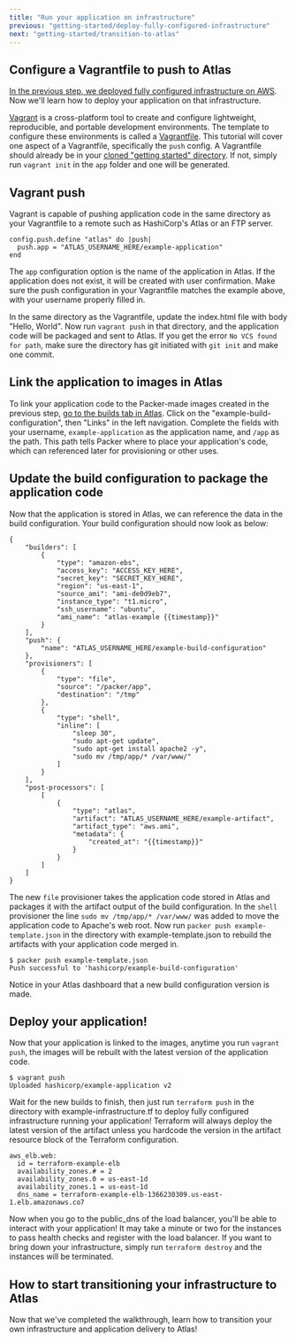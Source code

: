 ```yaml
---
title: "Run your application on infrastructure"
previous: "getting-started/deploy-fully-configured-infrastructure"
next: "getting-started/transition-to-atlas"
---
```

## Configure a Vagrantfile to push to Atlas
[In the previous step, we deployed fully configured infrastructure on AWS](/help/getting-started/deploy-fully-configured-infrastructure). Now we'll learn how to deploy your application on that infrastructure.

[Vagrant](https://vagrantup.com) is a cross-platform tool to create and configure lightweight, reproducible, and portable development environments. The template to configure these environments is called a [Vagrantfile](https://docs.vagrantup.com/v2/vagrantfile/index.html). This tutorial will cover one aspect of a Vagrantfile, specifically the `push` config. A Vagrantfile should already be in your [cloned "getting started" directory](https://github.com/hashicorp/atlas-examples/blob/master/getting-started/app/Vagrantfile). If not, simply run `vagrant init` in the `app` folder and one will be generated.

## Vagrant push
Vagrant is capable of pushing application code in the same directory as your Vagrantfile to a remote such as HashiCorp's Atlas or an FTP server.

	config.push.define "atlas" do |push|
	  push.app = "ATLAS_USERNAME_HERE/example-application"
	end

The `app` configuration option is the name of the application in Atlas. If the application does not exist, it will be created with user confirmation. Make sure the push configuration in your Vagrantfile matches the example above, with your username properly filled in.

In the same directory as the Vagrantfile, update the index.html file with body "Hello, World". Now run `vagrant push` in that directory, and the application code will be packaged and sent to Atlas. If you get the error `No VCS found for path`, make sure the directory has git initiated with `git init` and make one commit.

## Link the application to images in Atlas
To link your application code to the Packer-made images created in the previous step, [go to the builds tab in Atlas](http://atlas.hashicorp.com/builds). Click on the "example-build-configuration", then "Links" in the left navigation. Complete the fields with your username, `example-application` as the application name, and `/app` as the path. This path tells Packer where to place your application's code, which can referenced later for provisioning or other uses.

## Update the build configuration to package the application code

Now that the application is stored in Atlas, we can reference the data in the build configuration. Your build configuration should now look as below:

	{
	    "builders": [
			{
				"type": "amazon-ebs",
				"access_key": "ACCESS_KEY_HERE",
				"secret_key": "SECRET_KEY_HERE",
				"region": "us-east-1",
				"source_ami": "ami-de0d9eb7",
				"instance_type": "t1.micro",
				"ssh_username": "ubuntu",
				"ami_name": "atlas-example {{timestamp}}"
			}
		],
	    "push": {
			"name": "ATLAS_USERNAME_HERE/example-build-configuration"
	    },
	    "provisioners": [
			{
				"type": "file",
				"source": "/packer/app",
				"destination": "/tmp"
			},
			{
				"type": "shell",
				"inline": [
					"sleep 30",
					"sudo apt-get update",
					"sudo apt-get install apache2 -y",
					"sudo mv /tmp/app/* /var/www/"
				]
			}
		],
	    "post-processors": [
			[
				{
					"type": "atlas",
					"artifact": "ATLAS_USERNAME_HERE/example-artifact",
					"artifact_type": "aws.ami",
					"metadata": {
						"created_at": "{{timestamp}}"
					}
				}
			]
	    ]
	}

The new `file` provisioner takes the application code stored in Atlas and packages it with the artifact output of the build configuration. In the `shell` provisioner the line `sudo mv /tmp/app/* /var/www/` was added to move the application code to Apache's web root. Now run `packer push example-template.json` in the directory with example-template.json to rebuild the artifacts with your application code merged in.

	$ packer push example-template.json
	Push successful to 'hashicorp/example-build-configuration'

Notice in your Atlas dashboard that a new build configuration version is made.

## Deploy your application!
Now that your application is linked to the images, anytime you run `vagrant push`, the images will be rebuilt with the latest version of the application code.

	$ vagrant push
	Uploaded hashicorp/example-application v2

Wait for the new builds to finish, then just run `terraform push` in the directory with example-infrastructure.tf to deploy fully configured infrastructure running your application! Terraform will always deploy the latest version of the artifact unless you hardcode the version in the artifact resource block of the Terraform configuration.

	aws_elb.web:
	  id = terraform-example-elb
	  availability_zones.# = 2
	  availability_zones.0 = us-east-1d
	  availability_zones.1 = us-east-1d
	  dns_name = terraform-example-elb-1366230309.us-east-1.elb.amazonaws.co7

Now when you go to the public_dns of the load balancer, you'll be able to interact with your application! It may take a minute or two for the instances to pass health checks and register with the load balancer. If you want to bring down your infrastructure, simply run `terraform destroy` and the instances will be terminated.

## How to start transitioning your infrastructure to Atlas
Now that we've completed the walkthrough, learn how to transition your own infrastructure and application delivery to Atlas!
